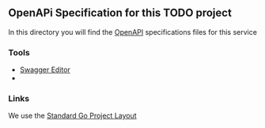 ## OpenAPi Specification for this TODO project

In this directory you will find the [OpenAPI](https://github.com/OAI/OpenAPI-Specification/blob/main/versions/3.0.0.md)
specifications files for this service

### Tools

+ [Swagger Editor](https://swagger.io/tools/swagger-editor/)
+ 


### Links

We use the [Standard Go Project Layout](https://github.com/golang-standards/project-layout)
